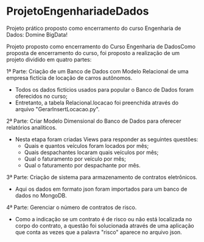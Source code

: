 # ProjetoEngenhariadeDados
Projeto prático proposto como encerramento do curso Engenharia de Dados: Domine BigData!

Projeto proposto como encerramento do Curso Engenharia de DadosComo proposta de encerramento do curso, foi proposto a realização de um projeto dividido em quatro partes:

1ª Parte: Criação de um Banco de Dados com Modelo Relacional de uma empresa fictícia de locação de carros autônomos. 
  - Todos os dados fictícios usados para popular o Banco de Dados foram oferecidos no curso; 
  - Entretanto, a tabela Relacional.locacao foi preenchida através do arquivo "GerarInsertLocacao.py".
  
2ª Parte: Criar Modelo Dimensional do Banco de Dados para oferecer relatórios analíticos. 
  - Nesta etapa foram criadas Views para responder as seguintes questões: 
    - Quais e quantos veículos foram locados por mês; 
    - Quais despachantes locaram quais veículos por mês; 
    - Qual o faturamento por veículo por mês; 
    - Qual o faturamento por despachante por mês.
    
3ª Parte: Criação de sistema para armazenamento de contratos eletrônicos. 
  - Aqui os dados em formato json foram importados para um banco de dados no MongoDB.
  
4ª Parte: Gerenciar o número de contratos de risco. 
  - Como a indicação se um contrato é de risco ou não está localizada no corpo do contrato, a questão foi solucionada através de uma aplicação que conta as vezes que a palavra "risco" aparece no arquivo json.
